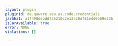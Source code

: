 ```yaml
---
layout: plugin
pluginId: de.qaware.seu.as.code.credentials
jarSha1: a1f498debdd735210c2e12a20df81edd0669e236
isJarAvailable: true
error: NONE
violations: []

---
```

